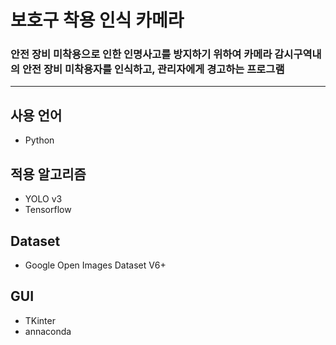 # 보호구 착용 인식 카메라
### 안전 장비 미착용으로 인한 인명사고를 방지하기 위하여 카메라 감시구역내의 안전 장비 미착용자를 인식하고, 관리자에게 경고하는 프로그램

<hr size ="5" noshade>

## 사용 언어
   - Python

## 적용 알고리즘
   - YOLO v3 
   - Tensorflow
    
## Dataset
   - Google Open Images Dataset V6+
   
## GUI
   - TKinter
   -  annaconda 
    
    
